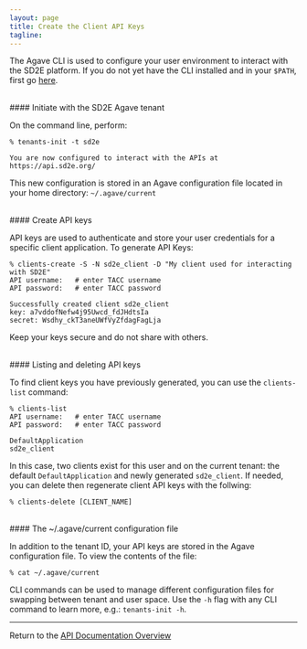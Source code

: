 ```yaml
---
layout: page
title: Create the Client API Keys
tagline:
---
```


The Agave CLI is used to configure your user environment to interact with the 
SD2E platform. If you do not yet have the CLI installed and in your `$PATH`, first
go [here](install_cli.md).

<br>
#### Initiate with the SD2E Agave tenant

On the command line, perform: 
```
% tenants-init -t sd2e

You are now configured to interact with the APIs at https://api.sd2e.org/
```

This new configuration is stored in an Agave configuration file located in your
home directory: `~/.agave/current`

<br>
#### Create API keys

API keys are used to authenticate and store your user credentials for a specific 
client application. To generate API Keys:
```
% clients-create -S -N sd2e_client -D "My client used for interacting with SD2E"
API username:   # enter TACC username
API password:   # enter TACC password

Successfully created client sd2e_client
key: a7vddofNefw4j95Uwcd_fdJHdtsIa
secret: Wsdhy_ckT3aneUWfVyZfdagFagLja
```

Keep your keys secure and do not share with others.

<br>
#### Listing and deleting API keys

To find client keys you have previously generated, you can use the `clients-list`
command:
```
% clients-list
API username:   # enter TACC username
API password:   # enter TACC password

DefaultApplication
sd2e_client
```

In this case, two clients exist for this user and on the current tenant: the
default `DefaultApplication` and newly generated `sd2e_client`. If needed, you
can delete then regenerate client API keys with the follwing:
```
% clients-delete [CLIENT_NAME]
```

<br>
#### The ~/.agave/current configuration file

In addition to the tenant ID, your API keys are stored in the Agave configuration
file. To view the contents of the file:
```
% cat ~/.agave/current
```

CLI commands can be used to manage different configuration files for swapping
between tenant and user space. Use the `-h` flag with any CLI command to learn
more, e.g.: `tenants-init -h`.

---
Return to the [API Documentation Overview](../index.md)
